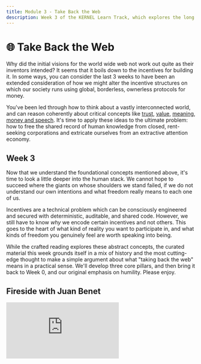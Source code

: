 ```yaml
---
title: Module 3 - Take Back the Web
description: Week 3 of the KERNEL Learn Track, which explores the long history of ideas for building an open web and ensuring anyone, anywhere can access the stored knowledge of humanity.
---
```


# 🌐 Take Back the Web

Why did the initial visions for the world wide web not work out quite as their inventors intended? It seems that it boils down to the incentives for building it. In some ways, you can consider the last 3 weeks to have been an extended consideration of how we might alter the incentive structures on which our society runs using global, borderless, ownerless protocols for money.

You've been led through how to think about a vastly interconnected world, and can reason coherently about critical concepts like [trust](../module-0/trust), [value](../module-1/value.md), [meaning](../module-1/meaning), [money and speech](../module-2/money-speech). It's time to apply these ideas to the ultimate problem: how to free the shared record of human knowledge from closed, rent-seeking corporations and extricate ourselves from an extractive attention economy. 

## Week 3

Now that we understand the foundational concepts mentioned above, it's time to look a little deeper into the human stack. We cannot hope to succeed where the giants on whose shoulders we stand failed, if we do not understand our own intentions and what freedom really means to each one of us.

Incentives are a technical problem which can be consciously engineered and secured with deterministic, auditable, and shared code. However, we still have to know _why_ we encode certain incentives and not others. This goes to the heart of what kind of reality you want to participate in, and what kinds of freedom you genuinely feel are worth speaking into being.

While the crafted reading explores these abstract concepts, the curated material this week grounds itself in a mix of history and the most cutting-edge thought to make a simple argument about what "taking back the web" means in a practical sense. We'll develop three core pillars, and then bring it back to Week 0, and our original emphasis on humility. Please enjoy.

## Fireside with Juan Benet

<iframe class="video-frame" src="https://www.youtube-nocookie.com/embed/WjQ87t2s2y8?start=1257" frameborder="0" allow="accelerometer; autoplay; encrypted-media; gyroscope; picture-in-picture" allowfullscreen></iframe>


